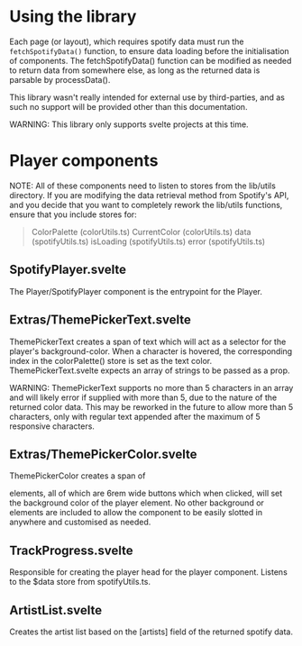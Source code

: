 # Using the library
Each page (or layout), which requires spotify data must run the `fetchSpotifyData()` function, to ensure data loading before the initialisation of components.
The fetchSpotifyData() function can be modified as needed to return data from somewhere else, as long as the returned data is parsable by processData().

This library wasn't really intended for external use by third-parties, and as such no support will be provided other than this documentation.

WARNING: This library only supports svelte projects at this time.

# Player components
NOTE: All of these components need to listen to stores from the lib/utils directory. If you are modifying the data retrieval method from Spotify's API,
and you decide that you want to completely rework the lib/utils functions, ensure that you include stores for:
> ColorPalette (colorUtils.ts)
> CurrentColor (colorUtils.ts)
> data (spotifyUtils.ts)
> isLoading (spotifyUtils.ts)
> error (spotifyUtils.ts)

## SpotifyPlayer.svelte
The Player/SpotifyPlayer component is the entrypoint for the Player.

## Extras/ThemePickerText.svelte
ThemePickerText creates a span of text which will act as a selector for the player's background-color.
When a character is hovered, the corresponding index in the colorPalette() store is set as the text color.
ThemePickerText.svelte expects an array of strings to be passed as a prop.

WARNING: ThemePickerText supports no more than 5 characters in an array and will likely error if supplied with more than 5, due to the nature of the returned
color data. This may be reworked in the future to allow more than 5 characters, only with regular text appended after the maximum of 5 responsive characters.

## Extras/ThemePickerColor.svelte
ThemePickerColor creates a span of <div> elements, all of which are 6rem wide buttons which when clicked, will set the background color of the player element.
No other background or elements are included to allow the component to be easily slotted in anywhere and customised as needed.

## TrackProgress.svelte
Responsible for creating the player head for the player component. Listens to the $data store from spotifyUtils.ts.

## ArtistList.svelte
Creates the artist list based on the [artists] field of the returned spotify data.

